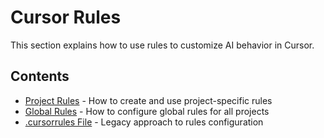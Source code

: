 # Cursor Rules

This section explains how to use rules to customize AI behavior in Cursor.

## Contents

- [Project Rules](project-rules.md) - How to create and use project-specific rules
- [Global Rules](global-rules.md) - How to configure global rules for all projects
- [.cursorrules File](cursorrules-file.md) - Legacy approach to rules configuration 